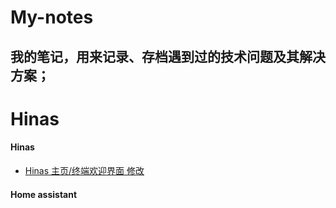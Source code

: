 # My-notes
我的笔记，用来记录、存档遇到过的技术问题及其解决方案；
---
# Hinas
  #### Hinas
  * [Hinas 主页/终端欢迎界面 修改](./机顶盒刷机[NAS·Homeassistant]/hinas_修改页面.md)
  #### Home assistant
